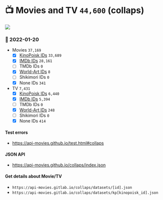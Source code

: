 # :tv: Movies and TV `44,600` (collaps)

<a href="https://API-Movies.github.io"><img src="https://API-Movies.github.io/banner.png?cache"></a>

### :date: 2022-01-20
- Movies `37,169`
  - [x] <a href="https://API-Movies.github.io/collaps/movie_kinopoisk_ids.json">KinoPoisk IDs</a> `33,689`
  - [x] <a href="https://API-Movies.github.io/collaps/movie_imdb_ids.json">IMDb IDs</a> `28,161`
  - [ ] TMDb IDs `0`
  - [x] <a href="https://API-Movies.github.io/collaps/movie_world_art_ids.json">World-Art IDs</a> `8`
  - [ ] Shikimori IDs `0`
  - [x] None IDs `341`
- TV `7,431`
  - [x] <a href="https://API-Movies.github.io/collaps/tv_kinopoisk_ids.json">KinoPoisk IDs</a> `6,440`
  - [x] <a href="https://API-Movies.github.io/collaps/tv_imdb_ids.json">IMDb IDs</a> `5,394`
  - [ ] TMDb IDs `0`
  - [x] <a href="https://API-Movies.github.io/collaps/tv_world_art_ids.json">World-Art IDs</a> `248`
  - [ ] Shikimori IDs `0`
  - [x] None IDs `414`
#### Test errors
- <a href='https://api-movies.github.io/test.html#collaps'>https://api-movies.github.io/test.html#collaps</a>
#### JSON API
- <a href='https://api-movies.github.io/collaps/index.json'>https://api-movies.github.io/collaps/index.json</a>
#### Get details about Movie/TV
- `https://api-movies.gitlab.io/collaps/datasets/[id].json`
- `https://api-movies.gitlab.io/collaps/datasets/kp[kinopoisk_id].json`
